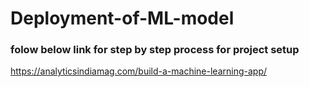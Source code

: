 # Deployment-of-ML-model

### folow below link for step by step process for project setup

https://analyticsindiamag.com/build-a-machine-learning-app/
